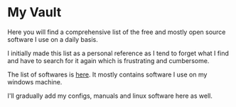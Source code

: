 # My Vault

Here you will find a comprehensive list of the free and mostly open source software I use on a daily basis.

I initially made this list as a personal reference as I tend to forget what I find and have to search for it again which is frustrating and cumbersome.

The list of softwares is [here](Sofwares.md). It mostly contains software I use on my windows machine.

I'll gradually add my configs, manuals and linux software here as well.

